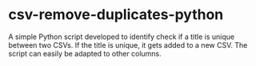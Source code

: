 # csv-remove-duplicates-python
A simple Python script developed to identify check if a title is unique between two CSVs. If the title is unique, it gets added to a new CSV. The script can easily be adapted to other columns. 